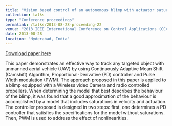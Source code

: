 ```yaml
---
title: "Vision based control of an autonomous blimp with actuator saturation using pulse-width modulation"
collection: talks
type: "Conference proceedings"
permalink: /talks/2013-08-28-proceeding-22
venue: "2013 IEEE International Conference on Control Applications (CCA)"
date: 2013-08-28
location: "Hyderabad, India"
---
```


[Download paper here](https://ieeexplore.ieee.org/document/6662888)

This paper demonstrates an effective way to track any targeted object with unmanned aerial vehicle (UAV) by using Continuously Adaptive Mean Shift (Camshift) Algorithm, Proportional-Derivative (PD) controller and Pulse Width modulation (PWM). The approach proposed in this paper is applied to a blimp equipped with a Wireless video Camera and radio controlled propellers. When determining the model that best describes the behaviour of the blimp, it was found that a good approximation of the behaviour is accomplished by a model that includes saturations in velocity and actuation. The controller proposed is designed in two steps: first, one determines a PD controller that satisfies the specifications for the model without saturations. Then, PWM is used to address the effect of nonlinearities.

